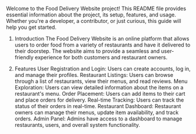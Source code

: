 Welcome to the Food Delivery Website project! This README file provides essential information about the project, its setup, features, and usage. Whether you're a developer, a contributor, or just curious, this guide will help you get started.
1. Introduction
The Food Delivery Website is an online platform that allows users to order food from a variety of restaurants and have it delivered to their doorstep. The website aims to provide a seamless and user-friendly experience for both customers and restaurant owners.

2. Features
User Registration and Login: Users can create accounts, log in, and manage their profiles.
Restaurant Listings: Users can browse through a list of restaurants, view their menus, and read reviews.
Menu Exploration: Users can view detailed information about the items on a restaurant's menu.
Order Placement: Users can add items to their cart and place orders for delivery.
Real-time Tracking: Users can track the status of their orders in real-time.
Restaurant Dashboard: Restaurant owners can manage their menus, update item availability, and track orders.
Admin Panel: Admins have access to a dashboard to manage restaurants, users, and overall system functionality.
